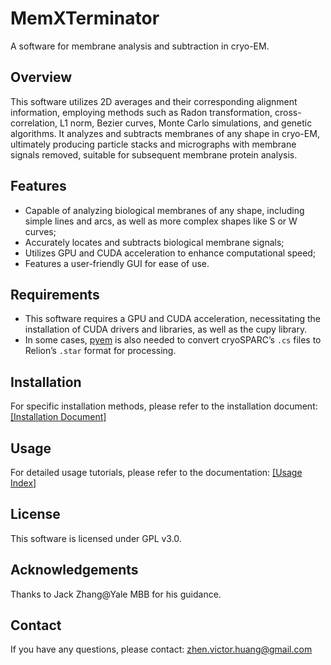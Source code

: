 # MemXTerminator

A software for membrane analysis and subtraction in cryo-EM.

## Overview

This software utilizes 2D averages and their corresponding alignment information, employing methods such as Radon transformation, cross-correlation, L1 norm, Bezier curves, Monte Carlo simulations, and genetic algorithms. It analyzes and subtracts membranes of any shape in cryo-EM, ultimately producing particle stacks and micrographs with membrane signals removed, suitable for subsequent membrane protein analysis.

## Features

* Capable of analyzing biological membranes of any shape, including simple lines and arcs, as well as more complex shapes like S or W curves;
* Accurately locates and subtracts biological membrane signals;
* Utilizes GPU and CUDA acceleration to enhance computational speed;
* Features a user-friendly GUI for ease of use.

## Requirements

* This software requires a GPU and CUDA acceleration, necessitating the installation of CUDA drivers and libraries, as well as the cupy library.
* In some cases, [pyem](https://github.com/asarnow/pyem) is also needed to convert cryoSPARC’s `.cs` files to Relion’s `.star` format for processing.

## Installation

For specific installation methods, please refer to the installation document: [[Installation Document]](./doc/Installation.md)

## Usage

For detailed usage tutorials, please refer to the documentation: [[Usage Index]](./doc/index.md)

## License

This software is licensed under GPL v3.0.

## Acknowledgements

Thanks to Jack Zhang@Yale MBB for his guidance.

## Contact

If you have any questions, please contact: zhen.victor.huang@gmail.com
